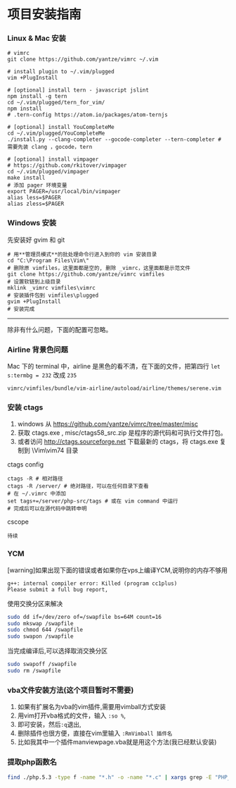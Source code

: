 # 项目安装指南

### Linux & Mac 安装
```
# vimrc
git clone https://github.com/yantze/vimrc ~/.vim

# install plugin to ~/.vim/plugged
vim +PlugInstall

# [optional] install tern - javascript jslint
npm install -g tern
cd ~/.vim/plugged/tern_for_vim/
npm install 
# .tern-config https://atom.io/packages/atom-ternjs

# [optional] install YouCompleteMe
cd ~/.vim/plugged/YouCompleteMe
./install.py --clang-completer --gocode-completer --tern-completer # 需要先装 clang ，gocode，tern

# [optional] install vimpager
# https://github.com/rkitover/vimpager
cd ~/.vim/plugged/vimpager
make install
# 添加 pager 环境变量
export PAGER=/usr/local/bin/vimpager
alias less=$PAGER
alias zless=$PAGER
```
### Windows 安装
先安装好 gvim 和 git
```
# 用**管理员模式**的批处理命令行进入到你的 vim 安装目录
cd "C:\Program Files\Vim\"
# 删除原 vimfiles，这里面都是空的, 删除 _vimrc，这里面都是示范文件
git clone https://github.com/yantze/vimrc vimfiles
# 设置软链到上级目录
mklink _vimrc vimfiles\vimrc
# 安装插件包到 vimfiles\plugged
gvim +PlugInstall
# 安装完成
```
<hr>

除非有什么问题，下面的配置可忽略。


### Airline 背景色问题
Mac 下的 terminal 中，airline 是黑色的看不清，在下面的文件，把第四行 `let s:termbg = 232` 改成 `235`
```
vimrc/vimfiles/bundle/vim-airline/autoload/airline/themes/serene.vim
```

### 安装 ctags
1. windows 从 https://github.com/yantze/vimrc/tree/master/misc
1. 获取 ctags.exe , misc/ctags58_src.zip 是程序的源代码和可执行文件打包。
1. 或者访问 http://ctags.sourceforge.net 下载最新的 ctags，将 ctags.exe 复制到 \Vim\vim74 目录

ctags config
```
ctags -R # 相对路径
ctags -R /server/ # 绝对路径，可以在任何目录下查看
# 在 ~/.vimrc 中添加
set tags+=/server/php-src/tags # 或在 vim command 中运行
# 完成后可以在源代码中跳转申明
```
cscope
```
待续
```

### YCM
[warning]如果出现下面的错误或者如果你在vps上编译YCM,说明你的内存不够用
```
g++: internal compiler error: Killed (program cc1plus)
Please submit a full bug report,
```
使用交换分区来解决
```bash
sudo dd if=/dev/zero of=/swapfile bs=64M count=16
sudo mkswap /swapfile
sudo chmod 644 /swapfile
sudo swapon /swapfile
```
当完成编译后,可以选择取消交换分区
```bash
sudo swapoff /swapfile
sudo rm /swapfile
```

### vba文件安装方法(这个项目暂时不需要)
1. 如果有扩展名为vba的vim插件,需要用vimball方式安装
1. 用vim打开vba格式的文件，输入 `:so %`,
1. 即可安装，然后`:q`退出,
1. 删除插件也很方便，直接在vim里输入 `:RmVimball 插件名`
1. 比如我其中一个插件manviewpage.vba就是用这个方法(我已经默认安装)


### 提取php函数名
```bash
find ./php.5.3 -type f -name "*.h" -o -name "*.c" | xargs grep -E "PHP_FUNCTION|ZEND_FUNCTION" | sed -ie "s/.*_FUNCTION(//g;s/)//g" | sort | uniq > functions.txt
```

